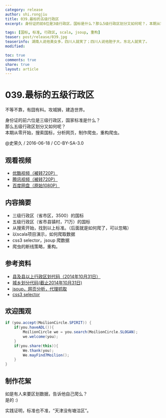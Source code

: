 ```yaml
---
category: release
author: shi.rongjiu
title: 039.最标的五级行政区
excerpt: 身份证的前6位是3级行政区，国标是什么？那么5级行政区划分又如何呢？，本期从零开始整。

tags: [国标, 标准, 行政区, scala, jsoup, 重构]
teaser: post/release/039.jpg
teaserinfo: 湖南人说他美女多，四川人就笑了；四川人说他胆子大，东北人就笑了。
modified: 

toc: true
comments: true
share: true
layout: article
---
```


# 039.最标的五级行政区

不等不靠，有囧有料。攻城狮，建造世界。  

身份证的前六位是三级行政区，国家标准是什么？  
那么五级行政区划分又如何呢？  
本期从零开始，搜索国标，分析网页，制作爬虫，重构爬虫。

@史荣久 / 2016-06-18 / CC-BY-SA-3.0  

## 观看视频

  * [优酷视频（被转720P）](http://v.youku.com/v_show/id_XMTYxMDgyMzUyNA==.html)
  * [腾讯视频（被转720P）](http://v.qq.com/page/d/u/v/d0307a75buv.html)
  * [百度网盘（原始1080P）](http://pan.baidu.com/s/1dE8NlFr)

## 内容摘要

  * 三级行政区（省市区，3500）的国标
  * 五级行政区（省市县镇村，71万）的国标
  * 从搜索开始，找到以上标准。（后面就是如何爬了，可以忽略）
  * 以scala项目演示，如何爬取数据
  * css3 selector，jsoup 爬数据
  * 爬虫的断线策略，重构。

## 参考资料

  * [县及县以上行政区划代码（2014年10月31日）](http://www.stats.gov.cn/tjsj/tjbz/xzqhdm/201504/t20150415_712722.html)
  * [城乡划分代码(截止2014年10月31日)](http://www.stats.gov.cn/tjsj/tjbz/tjyqhdmhcxhfdm/2014/index.html)
  * [jsoup，网页分析，代理抓取](https://jsoup.org/)
  * [css3 selector](http://www.w3school.com.cn/cssref/css_selectors.asp)

## 欢迎围观

``` java
if (you.accept(MoilionCircle.SPIRIT)) {
    if(you.haveADL()){
        MoilionCircle we = you.search(MoilionCircle.SLOGAN);
        we.welcome(you);
    }
    if(you.share(this)){
        We.thank(you);
        We.mayFind7Moilion();
    }
}
```

## 制作花絮

如是有人来要区划数据，告诉他自己爬么？  
是的 :)

实践证明，标准也不准，“天津没有塘沽区”。
